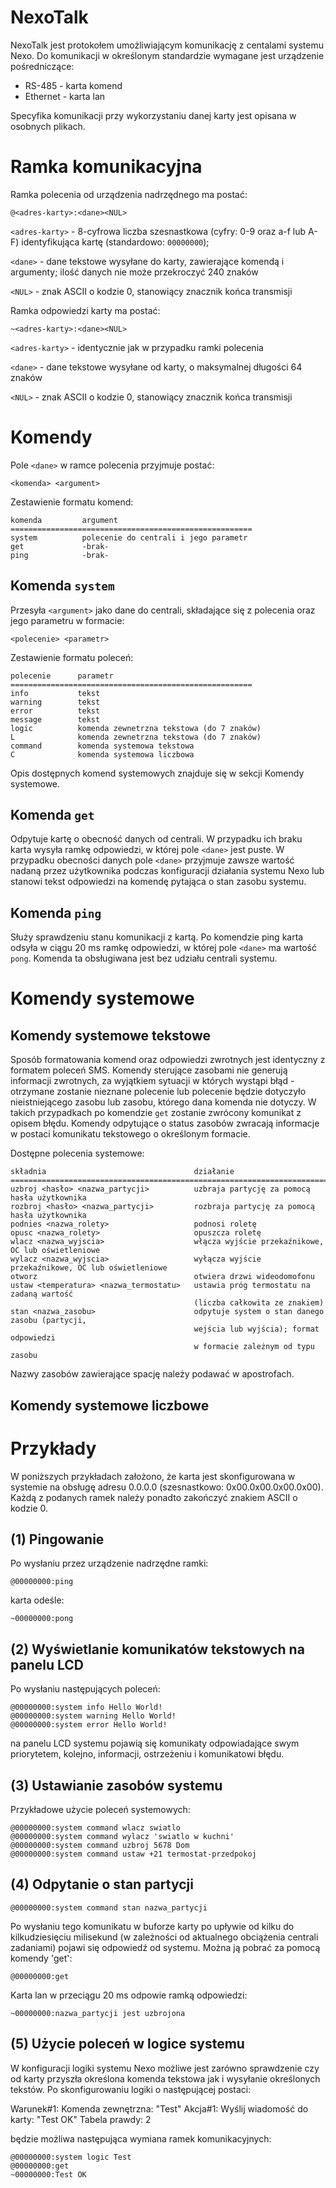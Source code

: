 # NexoTalk

NexoTalk jest protokołem umożliwiającym komunikację z centalami systemu Nexo.
Do komunikacji w określonym standardzie wymagane jest urządzenie pośredniczące:

 - RS-485 - karta komend
 - Ethernet - karta lan

Specyfika komunikacji przy wykorzystaniu danej karty jest opisana
w osobnych plikach.

# Ramka komunikacyjna

Ramka polecenia od urządzenia nadrzędnego ma postać:
```
@<adres-karty>:<dane><NUL>
```
`<adres-karty>` - 8-cyfrowa liczba szesnastkowa (cyfry: 0-9 oraz a-f lub A-F) identyfikująca kartę (standardowo: `00000000`);

`<dane>` - dane tekstowe wysyłane do karty, zawierające komendą i argumenty; ilość danych nie może przekroczyć 240 znaków

`<NUL>` - znak ASCII o kodzie 0, stanowiący znacznik końca transmisji

Ramka odpowiedzi karty ma postać:
```
~<adres-karty>:<dane><NUL>
```
`<adres-karty>` - identycznie jak w przypadku ramki polecenia

`<dane>` - dane tekstowe wysyłane od karty, o maksymalnej długości 64 znaków

`<NUL>` - znak ASCII o kodzie 0, stanowiący znacznik końca transmisji


# Komendy

Pole `<dane>` w ramce polecenia przyjmuje postać:
```
<komenda> <argument>
```
Zestawienie formatu komend:
```
komenda         argument      
======================================================
system          polecenie do centrali i jego parametr
get             -brak-
ping            -brak-
```
## Komenda `system`

Przesyła `<argument>` jako dane do centrali, składające się z polecenia oraz jego parametru w formacie:
```
<polecenie> <parametr>
```
Zestawienie formatu poleceń:
```
polecenie      parametr   
======================================================
info           tekst
warning        tekst
error          tekst
message        tekst
logic          komenda zewnetrzna tekstowa (do 7 znaków)
L              komenda zewnetrzna tekstowa (do 7 znaków)
command        komenda systemowa tekstowa
C              komenda systemowa liczbowa
```
Opis dostępnych komend systemowych znajduje się w sekcji Komendy systemowe.

## Komenda `get`

Odpytuje kartę o obecność danych od centrali. W przypadku ich braku karta wysyła ramkę odpowiedzi, w której pole `<dane>` jest puste. W przypadku obecności danych pole `<dane>` przyjmuje zawsze wartość nadaną przez użytkownika podczas konfiguracji działania systemu Nexo lub stanowi tekst odpowiedzi na komendę pytająca o stan zasobu systemu.

## Komenda `ping`

Służy sprawdzeniu stanu komunikacji z kartą. Po komendzie ping karta odsyła w ciągu 20 ms ramkę odpowiedzi, w której pole `<dane>` ma wartość `pong`. Komenda ta obsługiwana jest bez udziału centrali systemu.


# Komendy systemowe

## Komendy systemowe tekstowe

Sposób formatowania komend oraz odpowiedzi zwrotnych jest identyczny z formatem poleceń SMS. Komendy sterujące zasobami nie generują informacji zwrotnych, za wyjątkiem sytuacji w których wystąpi błąd - otrzymane zostanie nieznane polecenie lub polecenie będzie dotyczyło nieistniejącego zasobu lub zasobu, którego dana komenda nie dotyczy. W takich przypadkach po komendzie `get` zostanie zwrócony komunikat z opisem błędu. Komendy odpytujące o status zasobów zwracają informacje w postaci komunikatu tekstowego o określonym formacie.

Dostępne polecenia systemowe:
```
składnia                                 działanie
=====================================================================================
uzbroj <hasło> <nazwa_partycji>          uzbraja partycję za pomocą hasła użytkownika
rozbroj <hasło> <nazwa_partycji>         rozbraja partycję za pomocą hasła użytkownika
podnies <nazwa_rolety>                   podnosi roletę
opusc <nazwa_rolety>                     opuszcza roletę
wlacz <nazwa_wyjscia>                    włącza wyjście przekaźnikowe, OC lub oświetleniowe
wylacz <nazwa_wyjscia>                   wyłącza wyjście przekaźnikowe, OC lub oświetleniowe
otworz                                   otwiera drzwi wideodomofonu
ustaw <temperatura> <nazwa_termostatu>   ustawia próg termostatu na zadaną wartość
                                         (liczba całkowita ze znakiem)
stan <nazwa_zasobu>                      odpytuje system o stan danego zasobu (partycji,
                                         wejścia lub wyjścia); format odpowiedzi
                                         w formacie zależnym od typu zasobu
```
Nazwy zasobów zawierające spację należy podawać w apostrofach.

## Komendy systemowe liczbowe


# Przykłady

W poniższych przykładach założono, że karta jest skonfigurowana w systemie na obsługę adresu 0.0.0.0 (szesnastkowo: 0x00.0x00.0x00.0x00). Każdą z podanych ramek należy ponadto zakończyć znakiem ASCII o kodzie 0.

## (1) Pingowanie

Po wysłaniu przez urządzenie nadrzędne ramki:
```
@00000000:ping
```
karta odeśle:
```
~00000000:pong
```
## (2) Wyświetlanie komunikatów tekstowych na panelu LCD

Po wysłaniu następujących poleceń:
```
@00000000:system info Hello World!
@00000000:system warning Hello World!
@00000000:system error Hello World!
```
na panelu LCD systemu pojawią się komunikaty odpowiadające swym priorytetem, kolejno, informacji, ostrzeżeniu i komunikatowi błędu.

## (3) Ustawianie zasobów systemu

Przykładowe użycie poleceń systemowych:
```
@00000000:system command wlacz swiatlo
@00000000:system command wylacz 'swiatlo w kuchni'
@00000000:system command uzbroj 5678 Dom
@00000000:system command ustaw +21 termostat-przedpokoj
```
## (4) Odpytanie o stan partycji
```
@00000000:system command stan nazwa_partycji
```
Po wysłaniu tego komunikatu w buforze karty po upływie od kilku do kilkudziesięciu milisekund (w zależności od aktualnego obciążenia centrali zadaniami) pojawi się odpowiedź od systemu. Można ją pobrać za pomocą komendy 'get':
```
@00000000:get
```
Karta lan w przeciągu 20 ms odpowie ramką odpowiedzi:
```
~00000000:nazwa_partycji jest uzbrojona
```
## (5) Użycie poleceń w logice systemu

W konfiguracji logiki systemu Nexo możliwe jest zarówno sprawdzenie czy od karty przyszła określona komenda tekstowa jak i wysyłanie określonych tekstów. Po skonfigurowaniu logiki o następującej postaci:

Warunek#1: Komenda zewnętrzna: "Test"
Akcja#1: Wyślij wiadomość do karty: "Test OK"
Tabela prawdy: 2

będzie możliwa następująca wymiana ramek komunikacyjnych:
```
@00000000:system logic Test
@00000000:get
~00000000:Test OK
```
